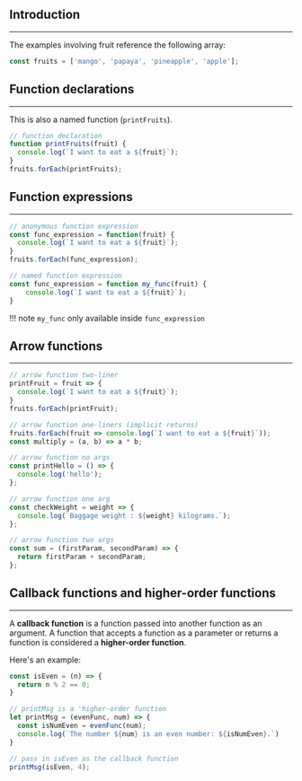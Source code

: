 ## Introduction
---
The examples involving fruit reference the following array:
```javascript
const fruits = ['mango', 'papaya', 'pineapple', 'apple'];
```

## Function declarations
---
This is also a named function (`printFruits`).
```javascript
// function declaration
function printFruits(fruit) {
  console.log(`I want to eat a ${fruit}`);
}
fruits.forEach(printFruits);
```

## Function expressions
---
```javascript
// anonymous function expression
const func_expression = function(fruit) {
  console.log(`I want to eat a ${fruit}`);
}
fruits.forEach(func_expression);

// named function expression
const func_expression = function my_func(fruit) {
    console.log(`I want to eat a ${fruit}`);
}
```

!!! note
    `my_func` only available inside `func_expression`

## Arrow functions
---
```javascript
// arrow function two-liner
printFruit = fruit => {
  console.log(`I want to eat a ${fruit}`);
}
fruits.forEach(printFruit);

// arrow function one-liners (implicit returns)
fruits.forEach(fruit => console.log(`I want to eat a ${fruit}`));
const multiply = (a, b) => a * b; 

// arrow function no args
const printHello = () => { 
  console.log('hello'); 
}; 

// arrow function one arg
const checkWeight = weight => { 
  console.log(`Baggage weight : ${weight} kilograms.`); 
}; 

// arrow function two args
const sum = (firstParam, secondParam) => { 
  return firstParam + secondParam; 
}; 
```

## Callback functions and higher-order functions
---
A **callback function** is a function passed into another function as an argument.  A function that accepts a function as a parameter or returns a function is considered a **higher-order function**.

Here's an example:
```javascript
const isEven = (n) => {
  return n % 2 == 0;
}

// printMsg is a 'higher-order function
let printMsg = (evenFunc, num) => {
  const isNumEven = evenFunc(num);
  console.log(`The number ${num} is an even number: ${isNumEven}.`)
}

// pass in isEven as the callback function
printMsg(isEven, 4); 
```
